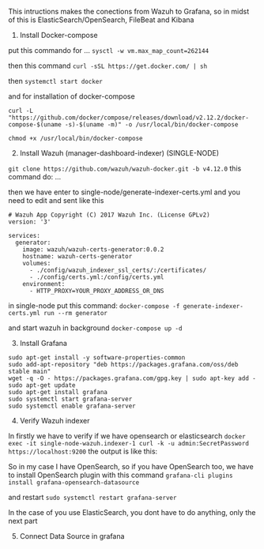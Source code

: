 This intructions makes the conections from Wazuh to Grafana, so in midst of this is ElasticSearch/OpenSearch, FileBeat and Kibana

1. Install Docker-compose

put this commando for ... ``` sysctl -w vm.max_map_count=262144 ```

then this command ``` curl -sSL https://get.docker.com/ | sh ```

then ``` systemctl start docker ```

and for installation of docker-compose

``` curl -L "https://github.com/docker/compose/releases/download/v2.12.2/docker-compose-$(uname -s)-$(uname -m)" -o /usr/local/bin/docker-compose ```

``` chmod +x /usr/local/bin/docker-compose ```

2. Install Wazuh (manager-dashboard-indexer) (SINGLE-NODE)

``` git clone https://github.com/wazuh/wazuh-docker.git -b v4.12.0 ```
this command do: ...

then we have
enter to single-node/generate-indexer-certs.yml
and you need to edit and sent like this
```
# Wazuh App Copyright (C) 2017 Wazuh Inc. (License GPLv2)
version: '3'

services:
  generator:
    image: wazuh/wazuh-certs-generator:0.0.2
    hostname: wazuh-certs-generator
    volumes:
      - ./config/wazuh_indexer_ssl_certs/:/certificates/
      - ./config/certs.yml:/config/certs.yml
    environment:
      - HTTP_PROXY=YOUR_PROXY_ADDRESS_OR_DNS
```
in single-node put this command:
``` docker-compose -f generate-indexer-certs.yml run --rm generator ```

and start wazuh in background ``` docker-compose up -d ```

3. Install Grafana
```
sudo apt-get install -y software-properties-common
sudo add-apt-repository "deb https://packages.grafana.com/oss/deb stable main"
wget -q -O - https://packages.grafana.com/gpg.key | sudo apt-key add -
sudo apt-get update
sudo apt-get install grafana
sudo systemctl start grafana-server
sudo systemctl enable grafana-server
```
4. Verify Wazuh indexer

In firstly we have to verify if we have opensearch or elasticsearch
``` docker exec -it single-node-wazuh.indexer-1 curl -k -u admin:SecretPassword https://localhost:9200 ```
the output is like this:

So in my case I have OpenSearch, so if you have OpenSearch too, we have to install OpenSearch plugin with this command
``` grafana-cli plugins install grafana-opensearch-datasource ```

and restart ``` sudo systemctl restart grafana-server ```

In the case of you use ElasticSearch, you dont have to do anything, only the next part

5. Connect Data Source in grafana





